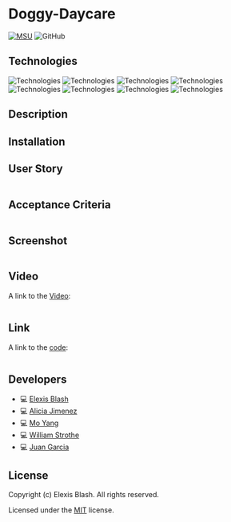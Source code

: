 # Doggy-Daycare
[![MSU](https://img.shields.io/badge/MSU-Coding%20Bootcamp-green/)](https://bootcamp.msu.edu/)
![GitHub](https://img.shields.io/github/license/E-Lexis/Doggy-Daycare)

## Technologies
![Technologies](https://img.shields.io/badge/-Git-F05032?logo=Git&logoColor=white)
![Technologies](https://img.shields.io/badge/-JavaScript-007396?logo=JavaScript&logoColor=white)
![Technologies](https://img.shields.io/badge/-Node.js-339933?logo=Node.js&logoColor=white)
![Technologies](https://img.shields.io/badge/-npm-CB3837?logo=npm&logoColor=white)
![Technologies](https://img.shields.io/badge/-MySQL-4479A1?logo=MySQL&logoColor=white)
![Technologies](https://img.shields.io/badge/-Sequelize-52B0E7?logo=Sequelize&logoColor=white)
![Technologies](https://img.shields.io/badge/-Express-000000?logo=&logoColor=white)
![Technologies](https://img.shields.io/badge/-dotenv-000000?logo=&logoColor=white)

## Description

## Installation

## User Story
```
```

## Acceptance Criteria
```

```

## Screenshot
![]()

## Video
A link to the [Video]():
```
```

## Link
A link to the [code]():
```

```

## Developers
- :computer: [Elexis Blash](https://github.com/E-Lexis)
- :computer: [Alicia Jimenez](https://github.com/amjimenez)
- :computer:  [Mo Yang](https://github.com/moyangdev)
- :computer: [William Strothe](https://github.com/wwstrothe)
- :computer: [Juan Garcia](https://github.com/jgarcia45)

## License
  Copyright (c) Elexis Blash. All rights reserved.
  
  Licensed under the [MIT](LICENSE) license.